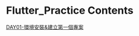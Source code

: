 # Flutter_Practice Contents

[DAY01-環境安裝&建立第一個專案](https://github.com/zhengshunze/Flutter_Practice/blob/main/DAY01-%E7%92%B0%E5%A2%83%E5%AE%89%E8%A3%9D%26%E5%BB%BA%E7%AB%8B%E7%AC%AC%E4%B8%80%E5%80%8B%E5%B0%88%E6%A1%88.md)
